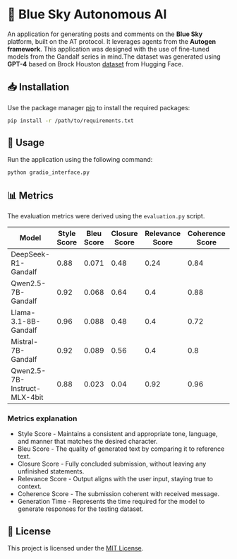 # 🌌 Blue Sky Autonomous AI  

An application for generating posts and comments on the **Blue Sky** platform, built on the AT protocol. It leverages agents from the **Autogen framework**. This application was designed with the use of fine-tuned models from the Gandalf series in mind.The dataset was generated using **GPT-4** based on Brock Houston [dataset](https://huggingface.co/datasets/brockhouston/gandalf_therapist) from Hugging Face.


## 📥 Installation  

Use the package manager [pip](https://pip.pypa.io/en/stable/) to install the required packages:  

```bash
pip install -r /path/to/requirements.txt
```

## 🚀 Usage  

Run the application using the following command:  

```python
python gradio_interface.py
```

## 📊 Metrics  

The evaluation metrics were derived using the `evaluation.py` script.  

| Model                     | Style Score | Bleu Score | Closure Score | Relevance Score | Coherence Score | Generation Time |
|---------------------------|-------------|------------|---------------|-----------------|-----------------|-----------------|
| DeepSeek-R1-Gandalf       | 0.88        | 0.071      | 0.48          | 0.24            | 0.84            | 66.36s          |
| Qwen2.5-7B-Gandalf        | 0.92        | 0.068      | 0.64          | 0.4             | 0.88            | 59.25s          |
| Llama-3.1-8B-Gandalf      | 0.96        | 0.088      | 0.48          | 0.4             | 0.72            | 66.67s          |
| Mistral-7B-Gandalf        | 0.92        | 0.089      | 0.56          | 0.4             | 0.8             | 59.69s          |
| Qwen2.5-7B-Instruct-MLX-4bit | 0.88    | 0.023      | 0.04          | 0.92            | 0.96            | 101.97s         |

### Metrics explanation
- Style Score - Maintains a consistent and appropriate tone, language, and manner that matches the desired character.
- Bleu Score - The quality of generated text by comparing it to reference text. 
- Closure Score - Fully concluded submission, without leaving any unfinished statements.
- Relevance Score - Output aligns with the user input, staying true to context.
- Coherence Score - The submission coherent with received message.
- Generation Time - Represents the time required for the model to generate responses for the testing dataset. 

## 📝 License  

This project is licensed under the [MIT License](https://choosealicense.com/licenses/mit/).

